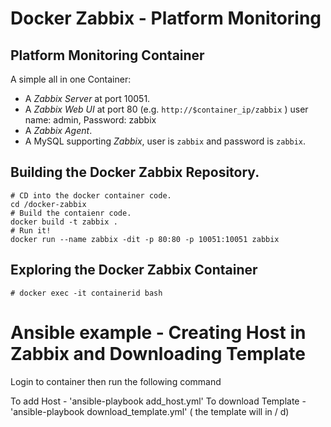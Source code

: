 Docker Zabbix - Platform Monitoring
==================================

## Platform Monitoring Container 

A simple all in one Container:

* A *Zabbix Server* at port 10051.
* A *Zabbix Web UI* at port 80 (e.g. `http://$container_ip/zabbix` ) user name: admin, Password: zabbix
* A *Zabbix Agent*.
* A MySQL supporting *Zabbix*, user is `zabbix` and password is `zabbix`.

## Building the Docker Zabbix Repository.

```
# CD into the docker container code.
cd /docker-zabbix
# Build the contaienr code.
docker build -t zabbix .
# Run it!
docker run --name zabbix -dit -p 80:80 -p 10051:10051 zabbix
```


## Exploring the Docker Zabbix Container

```
# docker exec -it containerid bash

```
# Ansible example - Creating Host in Zabbix and Downloading Template

Login to container  then run the following command 

To add Host - 'ansible-playbook add_host.yml'
To download Template - 'ansible-playbook download_template.yml' ( the template will in / d)
